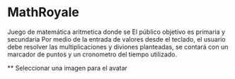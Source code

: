 # MathRoyale

Juego de matemática aritmetica donde se 
El público objetivo es primaria y secundaria
Por medio de la entrada de valores desde el teclado, el usuario debe resolver las multiplicaciones y diviones planteadas, se contará con un marcador de puntos y un cronometro del tiempo utilizado.

** Seleccionar una imagen para el avatar
